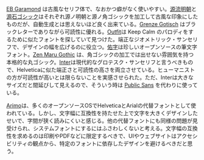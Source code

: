 [EB Garamond](https://fonts.google.com/specimen/EB+Garamond) は古風なセリフ体で、なおかつ癖がなく使いやすい。[源流明朝](https://github.com/ButTaiwan/genryu-font)と[源石ゴシック](https://github.com/ButTaiwan/genseki-font)はそれぞれ源ノ明朝と源ノ角ゴシックを加工して古風な印象にしたものだが、自動生成とは思えないほど良く出来ている。[Grenze Gotisch](https://fonts.google.com/specimen/Grenze+Gotisch) はブラックレターでありながら可読性に優れる。[Outfit](https://github.com/Outfitio/Outfit-Fonts)は Keep Calm のパロディをするために似たフォントを探していて見つけた。端正なジオメトリック・サンセリフで、デザインの幅を広げるのに役立つ。[佑字](https://github.com/Kinutafontfactory/Yuji)は珍しいオープンソースの筆文字フォント。[Zen Maru Gothic](https://fonts.google.com/specimen/Zen+Maru+Gothic) は、角ゴシックの加工では出せない雰囲気を持つ本格的な丸ゴシック。[Inter](https://github.com/rsms/inter)は現代的なグロテスク・サンセリフと言うべきもので、Helveticaに似た端正さと可読性の高さを両立させている。ヒューマニストの方が可読性が高いとは限らないことを実感させられた。ただ、Interは大きなサイズだと間延びして見えるので、そういう時は [Public Sans](https://github.com/uswds/public-sans) を代わりに使っている。

[Arimo](https://fonts.google.com/specimen/Arimo)は、多くのオープンソースOSでHelveticaとArialの代替フォントとして使われている。しかし、文字幅に互換性を持たせた上で文字を大きくデザインしたせいで、字間が狭く読みにくいと感じる。他の代替フォントにも同様の問題が見受けられ、システムフォントにするにはふさわしくないと考える。文字幅の互換性を求めるのは印刷やPDFなどに限定するべきで、UIやウェブサイトはアクセシビリティの観点から、特定のフォントに依存したデザインを避けるべきだと思う。
